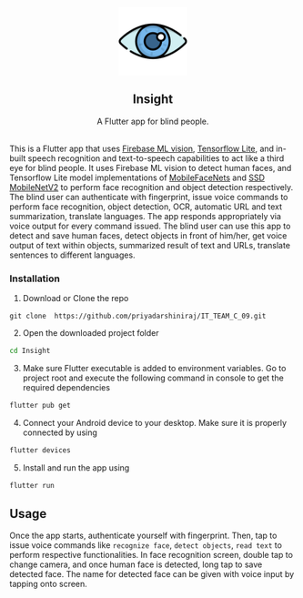 <!-- [![Status](https://img.shields.io/badge/status-active-success.svg?style=flat-square&logo=flutter)]
[![made-with-flutter](https://img.shields.io/badge/made%20with-flutter-blue.svg?style=for-the-badge&labelColor=03045e&logo=flutter)](https://flutter.dev)
[![forthebadge](https://forthebadge.com/images/badges/built-by-developers.svg)](https://forthebadge.com) -->

<br />
<div align="center">
  <a href="https://github.com/priyadarshiniraj/IT_TEAM_C_09"> 
    <img src="assets/eye.png" alt="Logo" width="120" height="120" align="center">
  </a>

  <h2 align="center">Insight</h2>

  <p align="center">
    A Flutter app for blind people.
    <br />
    <br />
  </p>
</div>

<!-- TABLE OF CONTENTS -->

This is a Flutter app that uses [Firebase ML vision](https://firebase.google.com/docs/ml), [Tensorflow Lite](https://www.tensorflow.org/lite), and in-built speech recognition and text-to-speech capabilities to act like a third eye for blind people. It uses Firebase ML vision to detect human faces, and Tensorflow Lite model implementations of [MobileFaceNets](https://arxiv.org/abs/1804.07573) and [SSD MobileNetV2](https://arxiv.org/abs/1801.04381) to perform face recognition and object detection respectively. The blind user can authenticate with fingerprint, issue voice commands to perform face recognition, object detection, OCR, automatic URL and text summarization, translate languages. The app responds appropriately via voice output for every command issued. The blind user can use this app to detect and save human faces, detect objects in front of him/her, get voice output of text within objects, summarized result of text and URLs, translate sentences to different languages.

### Installation

1. Download or Clone the repo

```git
git clone  https://github.com/priyadarshiniraj/IT_TEAM_C_09.git
```

2. Open the downloaded project folder

```sh
cd Insight
```

3. Make sure Flutter executable is added to environment variables. Go to project root and execute the following command in console to get the required dependencies

```sh
flutter pub get
```

4. Connect your Android device to your desktop. Make sure it is properly connected by using

```sh
flutter devices
```

5. Install and run the app using

```sh
flutter run
```

## Usage

Once the app starts, authenticate yourself with fingerprint. Then, tap to issue voice commands like `recognize face`, `detect objects`, `read text` to perform respective functionalities. In face recognition screen, double tap to change camera, and once human face is detected, long tap to save detected face. The name for detected face can be given with voice input by tapping onto screen.

